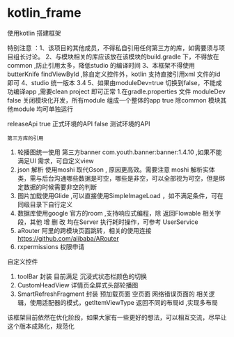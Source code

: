 # kotlin_frame
使用kotlin 搭建框架

 特别注意 ：1、该项目的其他成员，不得私自引用任何第三方的库，如需要须与项目组长讨论。
            2、与模块相关的库应该放在该模块的build.gradle 下，不得放在common ,防止引用太多，降低studio 的编译时间
            3、本框架不得使用butterKnife findViewById ,除自定义控件外，kotlin  支持直接引用xml 文件的id 即可
            4、studio 统一版本 3.4
            5、如果由moduleDev=true 切换到false，不能成功编译app ,需要clean project 即可正常
 1.在gradle.properties 文件
   moduleDev  false 关闭模块化开发，所有module 组成一个整体的app
              true  除common 模块其他module 均可单独运行

   releaseApi true  正式环境的API
              false  测试环境的API




    第三方库的引用

 1.  轮播图统一使用 第三方banner com.youth.banner:banner:1.4.10 ,如果不能满足UI 需求，可自定义view
 2.  json 解析 使用moshi 取代Gson , 原因更高效。需要注意 moshi 解析实体类，需与后台沟通哪些数据是可空，哪些是非空，可以全部视为可空，但是绑定数据的时候需要非空的判断
 3.  图片加载使用Glide ,可以直接使用SimpleImageLoad ，如不满足条件，可在同级目录下自行定义
 4.  数据库使用google 官方的room ,支持响应式编程，除 返回Flowable 相关字段，其他 增 删 改 均在Server 执行耗时操作，可参考 UserService
 5.  aRouter 阿里的跨模块页面跳转，相关的使用连接 https://github.com/alibaba/ARouter
 6.  rxpermissions 权限申请


  自定义控件
  1. toolBar 封装 目前满足 沉浸式状态栏颜色的切换
  2. CustomHeadView 详情页全屏式头部轮播图
  3. SmartRefreshFragment 封装 预加载页面 空页面 网络错误页面的 相关逻辑，使用适配器的模式，getItemViewType 返回不同的布局id ,实现多布局


  该框架目前依然在优化阶段，如果大家有一些更好的想法，可以相互交流，尽早让这个版本成熟化，规范化




